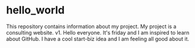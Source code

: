 # hello_world
This repository contains information about my project. My project is a consulting website. v1.
Hello everyone. It's friday and I am inspired to learn about GitHub. I have a cool start-biz idea and I am feeling all good about it. 

